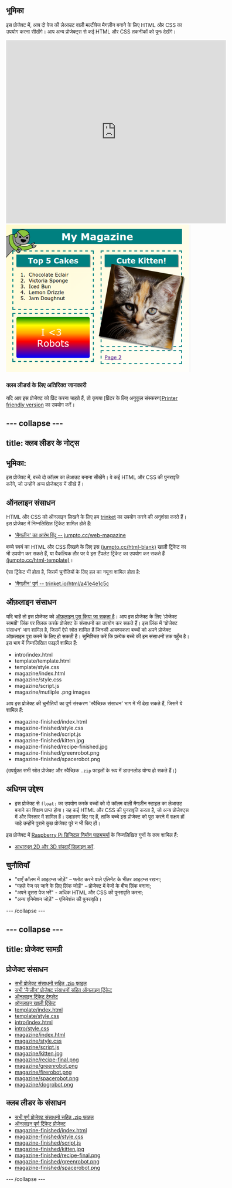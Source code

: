## भूमिका

इस प्रोजेक्ट में, आप दो पेज की लेआउट वाली मल्टीपेज मैगज़ीन बनाने के लिए HTML और CSS का उपयोग करना सीखेंगे। आप अन्य प्रोजेक्ट्स से कई HTML और CSS तकनीकों को पुनः देखेंगे।

<div class="trinket">
  <iframe src="https://trinket.io/embed/html/a41e4e1c5c?outputOnly=true&start=result" width="600" height="500" frameborder="0" marginwidth="0" marginheight="0" allowfullscreen>
  </iframe>
  <img src="images/magazine-final.png">
</div>


### क्लब लीडर्स के लिए अतिरिक्त जानकारी

यदि आप इस प्रोजेक्ट को प्रिंट करना चाहते हैं, तो कृपया [प्रिंटर के लिए अनुकूल संस्करण][Printer friendly version](https://projects.raspberrypi.org/en/projects/magazine/print) का उपयोग करें।


--- collapse ---
---
title: क्लब लीडर के नोट्स
---


## भूमिका:
इस प्रोजेक्ट में, बच्चे दो कॉलम का लेआउट बनाना सीखेंगे। वे कई HTML और CSS की पुनरावृति करेंगे, जो उन्होंने अन्य प्रोजेक्ट्स में सीखे हैं। 

## ऑनलाइन संसाधन

HTML और CSS को ऑनलाइन लिखने के लिए हम [trinket](https://trinket.io/) का उपयोग करने की अनुशंसा करते हैं। इस प्रोजेक्ट में निम्नलिखित ट्रिंकेट शामिल होते हैं:

+ ['मैगज़ीन' का आरंभ बिंदु -- jumpto.cc/web-magazine](http://jumpto.cc/web-magazine)

बच्चे स्वयं का HTML और CSS लिखने के लिए इस [(jumpto.cc/html-blank)](http://jumpto.cc/html-blank) खाली ट्रिंकेट का भी उपयोग कर सकते हैं, या वैकल्पिक तौर पर वे इस टैंपलेट ट्रिंकेट का उपयोग कर सकते हैं [(jumpto.cc/html-template)](http://jumpto.cc/html-template)।

ऐसा ट्रिंकेट भी होता है, जिसमें चुनौतियों के लिए हल का नमूना शामिल होता है:

+ ['मैगज़ीन' पूर्ण -- trinket.io/html/a41e4e1c5c](https://trinket.io/html/a41e4e1c5c)

## ऑफ़लाइन संसाधन
यदि चाहें तो इस प्रोजेक्ट को [ऑफ़लाइन पूरा किया जा सकता है](https://www.codeclubprojects.org/en-GB/resources/webdev-working-offline/)। आप इस प्रोजेक्ट के लिए 'प्रोजेक्ट सामग्री' लिंक पर क्लिक करके प्रोजेक्ट के संसाधनों का उपयोग कर सकते हैं। इस लिंक में 'प्रोजेक्ट संसाधन' भाग शामिल है, जिसमें ऐसे स्रोत शामिल हैं जिनकी आवश्यकता बच्चों को अपने प्रोजेक्ट ऑफ़लाइन पूरा करने के लिए हो सकती है। सुनिश्चित करें कि प्रत्येक बच्चे की इन संसाधनों तक पहुँच है। इस भाग में निम्नलिखित फाइलें शामिल हैं:

+ intro/index.html
+ template/template.html
+ template/style.css
+ magazine/index.html
+ magazine/style.css
+ magazine/script.js
+ magazine/mutliple .png images

आप इस प्रोजेक्ट की चुनौतियों का पूर्ण संस्करण 'स्वैच्छिक संसाधन' भाग में भी देख सकते हैं, जिसमें ये शामिल हैं:

+ magazine-finished/index.html
+ magazine-finished/style.css
+ magazine-finished/script.js
+ magazine-finished/kitten.jpg
+ magazine-finished/recipe-finished.jpg
+ magazine-finished/greenrobot.png
+ magazine-finished/spacerobot.png

(उपर्युक्त सभी स्रोत प्रोजेक्ट और स्वैच्छिक `.zip` फाइलों के रूप में डाउनलोड योग्य हो सकते हैं।)

## अधिगम उद्देश्य
+ इस प्रोजेक्ट से `float:` का उपयोग करके बच्चों को दो कॉलम वाली मैगज़ीन स्टाइल का लेआउट बनाने का शिक्षण प्राप्त होगा। यह कई HTML और CSS की पुनरावृति करता है, जो अन्य प्रोजेक्ट्स में और विस्तार में शामिल हैं। उदाहरण दिए गए हैं, ताकि बच्चे इस प्रोजेक्ट को पूरा करने में सक्षम हों चाहे उन्होंने पुराने कुछ प्रोजेक्ट पूरे न भी किए हों। 

इस प्रोजेक्ट में [Raspberry Pi डिजिटल निर्माण पाठ्यचर्या](http://rpf.io/curriculum) के निम्नलिखित गुणों के तत्व शामिल हैं:

+ [आधारभूत 2D और 3D संपदाएँ डिज़ाइन करें](https://www.raspberrypi.org/curriculum/design/creator).

## चुनौतियाँ
+ "बाएँ कॉलम में आइटम्स जोड़ें" – फ्लोट करने वाले एलिमेंट के भीतर आइटम्स रखना;
+ "पहले पेज पर जाने के लिए लिंक जोड़ें" – प्रोजेक्ट में पेजों के बीच लिंक बनाना;
+ "अपने दूसरा पेज भरें" - अधिक HTML और CSS की पुनरावृति करना;
+ "अन्य एनिमेशन जोड़ें" – एनिमेशंस की पुनरावृति।


--- /collapse ---


--- collapse ---
---
title: प्रोजेक्ट सामग्री
---
## प्रोजेक्ट संसाधन
* [सभी प्रोजेक्ट संसाधनों सहित .zip फाइल](resources/magazine-project-resources.zip)
* [सभी 'मैग्ज़ीन' प्रोजेक्ट संसाधनों सहित ऑनलाइन ट्रिंकेट](http://jumpto.cc/web-magazine)
* [ऑनलाइन ट्रिंकेट टेम्प्लेट](http://jumpto.cc/trinket-template)
* [ऑनलाइन खाली ट्रिंकेट](http://jumpto.cc/trinket-blank)
* [template/index.html](resources/template-index.html)
* [template/style.css](resources/template-style.css)
* [intro/index.html](resources/intro-index.html)
* [intro/style.css](resources/intro-style.css)
* [magazine/index.html](resources/magazine-index.html)
* [magazine/style.css](resources/magazine-style.css)
* [magazine/script.js](resources/magazine-script.js)
* [magazine/kitten.jpg](resources/magazine-kitten.jpg)
* [magazine/recipe-final.png](resources/magazine-recipe-final.png)
* [magazine/greenrobot.png](resources/magazine-greenrobot.png)
* [magazine/firerobot.png](resources/magazine-firerobot.png)
* [magazine/spacerobot.png](resources/magazine-spacerobot.png)
* [magazine/dogrobot.png](resources/magazine-dogrobot.png)

## क्लब लीडर के संसाधन
* [सभी पूर्ण प्रोजेक्ट संसाधनों सहित .zip फाइल](resources/magazine-volunteer-resources.zip)
* [ऑनलाइन पूर्ण ट्रिंकेट प्रोजेक्ट](https://trinket.io/html/a41e4e1c5c)
* [magazine-finished/index.html](resources/magazine-finished-index.html)
* [magazine-finished/style.css](resources/magazine-finished-style.css)
* [magazine-finished/script.js](resources/magazine-finished-script.js)
* [magazine-finished/kitten.jpg](resources/magazine-finished-kitten.jpg)
* [magazine-finished/recipe-final.png](resources/magazine-finished-recipe-final.png)
* [magazine-finished/greenrobot.png](resources/magazine-finished-greenrobot.png)
* [magazine-finished/spacerobot.png](resources/magazine-finished-spacerobot.png)

--- /collapse ---